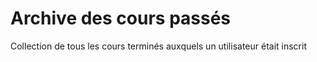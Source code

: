 # Archive des cours passés

Collection de tous les cours terminés auxquels un utilisateur était inscrit
